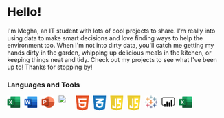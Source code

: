 # Hello!

I'm Megha, an IT student with lots of cool projects to share. I'm really into using data to make smart decisions and love finding ways to help the environment too. When I'm not into dirty data, you'll catch me getting my hands dirty in the garden, whipping up delicious meals in the kitchen, or keeping things neat and tidy. Check out my projects to see what I've been up to! Thanks for stopping by!

### Languages and Tools

<img align="left" width="30px" style="padding-right:10px;" src="https://github.com/mjotangi/mjotangi/blob/main/excel-4.svg"/>
<img align="left" width="30px" style="padding-right:10px;" src="https://github.com/mjotangi/mjotangi/blob/main/word-1.svg"/>
<img align="left" width="30px" style="padding-right:10px;" src="https://github.com/mjotangi/mjotangi/blob/main/powerpoint-2.svg"/>
<img align="left" width="30px" style="padding-right:10px;" src="https://s3.dualstack.us-east-2.amazonaws.com/pythondotorg-assets/media/files/python-logo-only.svg"/>
<img align="left" width="30px" style="padding-right:10px;" src="https://github.com/mjotangi/mjotangi/blob/main/html-1.svg"/>
<img align="left" width="30px" style="padding-right:10px;" src="https://github.com/mjotangi/mjotangi/blob/main/css-3.svg"/>
<img align="left" width="30px" style="padding-right:10px;" src="https://github.com/mjotangi/mjotangi/blob/main/javascript-1.svg"/>
<img align="left" width="30px" style="padding-right:10px;" src="https://github.com/mjotangi/mjotangi/blob/main/javascript-1.svg"/>
<img align="left" width="30px" style="padding-right:10px;" src="https://github.com/mjotangi/mjotangi/blob/main/tableau-software.svg"/>
<img align="left" width="30px" style="padding-right:10px;" src="https://github.com/mjotangi/mjotangi/blob/main/power-bi-1.svg"/>
<img align="left" width="30px" style="padding-right:10px;" src="https://github.com/mjotangi/mjotangi/blob/main/excel-4.svg"/>
